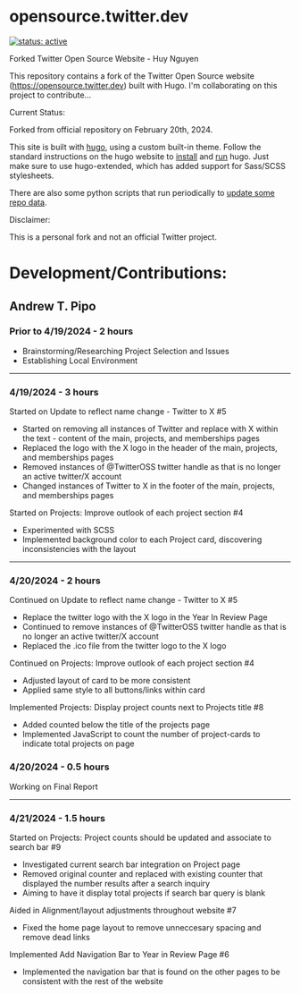 # opensource.twitter.dev

[![status: active](https://opensource.twitter.dev/status/active.svg)](https://opensource.twitter.dev/status/#active)

Forked Twitter Open Source Website - Huy Nguyen

This repository contains a fork of the Twitter Open Source website (https://opensource.twitter.dev) built with Hugo. I'm collaborating on this project to contribute...

Current Status:

Forked from official repository on February 20th, 2024.

This site is built with [hugo], using a custom built-in theme.  Follow the
standard instructions on the hugo website to [install] and [run] hugo.  Just
make sure to use hugo-extended, which has added support for Sass/SCSS
stylesheets.

There are also some python scripts that run periodically to [update some repo
data].

[hugo]: https://gohugo.io/
[install]: https://gohugo.io/getting-started/installing/
[run]: https://gohugo.io/getting-started/usage/
[update some repo data]: ./.github/workflows/update-data.yml

Disclaimer:

This is a personal fork and not an official Twitter project.


# Development/Contributions:
## Andrew T. Pipo
### Prior to 4/19/2024 - 2 hours
- Brainstorming/Researching Project Selection and Issues
- Establishing Local Environment

---

### 4/19/2024 - 3 hours

Started on Update to reflect name change - Twitter to X #5

- Started on removing all instances of Twitter and replace with X within the text - content of the main, projects, and memberships pages
- Replaced the logo with the X logo in the header of the main, projects, and memberships pages
- Removed instances of @TwitterOSS twitter handle as that is no longer an active twitter/X account
- Changed instances of Twitter to X in the footer of the main, projects, and memberships pages

Started on Projects: Improve outlook of each project section #4

- Experimented with SCSS
- Implemented background color to each Project card, discovering inconsistencies with the layout

---

### 4/20/2024 - 2 hours
Continued on Update to reflect name change - Twitter to X #5

- Replace the twitter logo with the X logo in the Year In Review Page
- Continued to remove instances of @TwitterOSS twitter handle as that is no longer an active twitter/X account
- Replaced the .ico file from the twitter logo to the X logo

Continued on Projects: Improve outlook of each project section #4

- Adjusted layout of card to be more consistent
- Applied same style to all buttons/links within card

Implemented Projects: Display project counts next to Projects title #8

- Added counted below the title of the projects page
- Implemented JavaScript to count the number of project-cards to indicate total projects on page

### 4/20/2024 - 0.5 hours
Working on Final Report

---

### 4/21/2024 - 1.5 hours
Started on Projects: Project counts should be updated and associate to search bar #9

- Investigated current search bar integration on Project page
- Removed original counter and replaced with existing counter that displayed the number results after a search inquiry
- Aiming to have it display total projects if search bar query is blank

Aided in Alignment/layout adjustments throughout website #7
- Fixed the home page layout to remove unneccesary spacing and remove dead links

Implemented Add Navigation Bar to Year in Review Page #6
- Implemented the navigation bar that is found on the other pages to be consistent with the rest of the website
